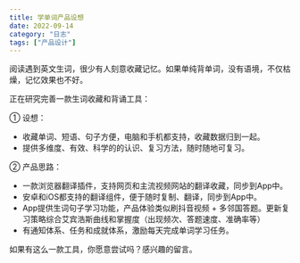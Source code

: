 ```yaml
---
title: 学单词产品设想
date: 2022-09-14
category: "日志"
tags: ["产品设计"]
---
```


阅读遇到英文生词，很少有人刻意收藏记忆。如果单纯背单词，没有语境，不仅枯燥，记忆效果也不好。

正在研究完善一款生词收藏和背诵工具：

① 设想：
- 收藏单词、短语、句子方便，电脑和手机都支持，收藏数据归到一起。
- 提供多维度、有效、科学的的认识、复习方法，随时随地可复习。

② 产品思路：
- 一款浏览器翻译插件，支持网页和主流视频网站的翻译收藏，同步到App中。
- 安卓和iOS都支持的翻译组件，便于随时复制、翻译，同步到App中。
- App提供生词句子学习功能，产品体验类似刷抖音视频 + 多邻国答题。更新复习策略综合艾宾浩斯曲线和掌握度（出现频次、答题速度、准确率等）
- 有通知体系、任务和成就体系，激励每天完成单词学习任务。

如果有这么一款工具，你愿意尝试吗？感兴趣的留言。
